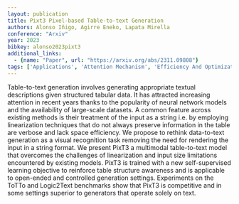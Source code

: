 ```yaml
---
layout: publication
title: Pixt3 Pixel-based Table-to-text Generation
authors: Alonso Iñigo, Agirre Eneko, Lapata Mirella
conference: "Arxiv"
year: 2023
bibkey: alonso2023pixt3
additional_links:
  - {name: "Paper", url: "https://arxiv.org/abs/2311.09808"}
tags: ['Applications', 'Attention Mechanism', 'Efficiency And Optimization', 'Language Modeling', 'Model Architecture', 'Multimodal Models', 'Pretraining Methods', 'Training Techniques']
---
```

Table-to-text generation involves generating appropriate textual descriptions given structured tabular data. It has attracted increasing attention in recent years thanks to the popularity of neural network models and the availability of large-scale datasets. A common feature across existing methods is their treatment of the input as a string i.e. by employing linearization techniques that do not always preserve information in the table are verbose and lack space efficiency. We propose to rethink data-to-text generation as a visual recognition task removing the need for rendering the input in a string format. We present PixT3 a multimodal table-to-text model that overcomes the challenges of linearization and input size limitations encountered by existing models. PixT3 is trained with a new self-supervised learning objective to reinforce table structure awareness and is applicable to open-ended and controlled generation settings. Experiments on the ToTTo and Logic2Text benchmarks show that PixT3 is competitive and in some settings superior to generators that operate solely on text.
